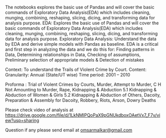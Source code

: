 The notebooks explores the basic use of Pandas and will cover the basic commands of Exploratory Data Analysis(EDA) which includes cleaning, munging, combining, reshaping, slicing, dicing, and transforming data for analysis purpose. EDA: Explores the basic use of Pandas and will cover the basic commands of Exploratory Data Analysis(EDA) which includes cleaning, munging, combining, reshaping, slicing, dicing, and transforming data for analysis purpose. Exploratory Data Analysis: Understand the data by EDA and derive simple models with Pandas as baseline. EDA is a critical and first step in analyzing the data and we do this for: Finding patterns in Data, Determining relationships in Data, Checking of assumptions, Preliminary selection of appropriate models & Detection of mistakes

Context: To understand the Trails of Violent Crime by Court. Content: Granularity: Annual (State/UT wise) Time period: 2001 – 2010

Proforma : Trial of Violent Crimes by Courts, Murder, Attempt to Murder, C H Not Amounting to Murder, Rape, Kidnapping & Abduction 5.1 Kidnapping & Abduction of Women & Girls 5.2 Kidnapping & Abduction of Others, Dacoity, Preparation & Assembly for Dacoity, Robbery, Riots, Arson, Dowry Deaths

Please check video of analysis at https://drive.google.com/file/d/1LkNMIPQoPaX9pGNUkdboxOAetVx7_F7v/view?usp=sharing

Question if any please send email at omsarmalkar@gmail.com
